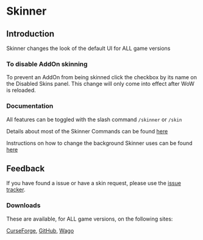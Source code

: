 # Skinner

## Introduction

Skinner changes the look of the default UI for ALL game versions

### To disable AddOn skinning

To prevent an AddOn from being skinned click the checkbox by its name on the Disabled Skins panel.
This change will only come into effect after WoW is reloaded.


### Documentation

All features can be toggled with the slash command `/skinner` or `/skin`

Details about most of the Skinner Commands can be found [here](https://github.com/jncl/Skinner/wiki/Skinner-Commands)

Instructions on how to change the background Skinner uses can be found [here](https://github.com/jncl/Skinner/wiki/How-to-change-the-Background-Skinner-uses)

## Feedback

If you have found a issue or have a skin request, please use the [issue tracker](https://github.com/jncl/skinner/issues).

### Downloads

These are available, for ALL game versions, on the following sites:

[CurseForge](https://www.curseforge.com/wow/addons/skinner),
[GitHub](https://github.com/jncl/Skinner),
[Wago](https://addons.wago.io/addons/skinner)
